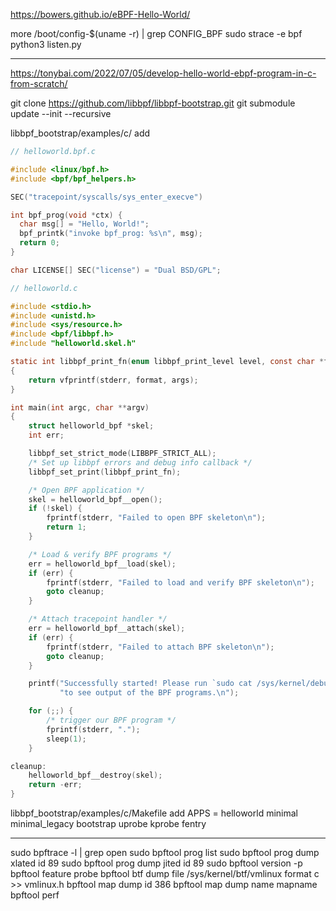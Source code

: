
https://bowers.github.io/eBPF-Hello-World/

more /boot/config-$(uname -r) | grep CONFIG_BPF
sudo strace -e bpf python3 listen.py

---

https://tonybai.com/2022/07/05/develop-hello-world-ebpf-program-in-c-from-scratch/

git clone https://github.com/libbpf/libbpf-bootstrap.git
git submodule update --init --recursive

libbpf_bootstrap/examples/c/ add

```c
// helloworld.bpf.c 

#include <linux/bpf.h>
#include <bpf/bpf_helpers.h>

SEC("tracepoint/syscalls/sys_enter_execve")

int bpf_prog(void *ctx) {
  char msg[] = "Hello, World!";
  bpf_printk("invoke bpf_prog: %s\n", msg);
  return 0;
}

char LICENSE[] SEC("license") = "Dual BSD/GPL";

// helloworld.c

#include <stdio.h>
#include <unistd.h>
#include <sys/resource.h>
#include <bpf/libbpf.h>
#include "helloworld.skel.h"

static int libbpf_print_fn(enum libbpf_print_level level, const char *format, va_list args)
{
    return vfprintf(stderr, format, args);
}

int main(int argc, char **argv)
{
    struct helloworld_bpf *skel;
    int err;

    libbpf_set_strict_mode(LIBBPF_STRICT_ALL);
    /* Set up libbpf errors and debug info callback */
    libbpf_set_print(libbpf_print_fn);

    /* Open BPF application */
    skel = helloworld_bpf__open();
    if (!skel) {
        fprintf(stderr, "Failed to open BPF skeleton\n");
        return 1;
    }   

    /* Load & verify BPF programs */
    err = helloworld_bpf__load(skel);
    if (err) {
        fprintf(stderr, "Failed to load and verify BPF skeleton\n");
        goto cleanup;
    }

    /* Attach tracepoint handler */
    err = helloworld_bpf__attach(skel);
    if (err) {
        fprintf(stderr, "Failed to attach BPF skeleton\n");
        goto cleanup;
    }

    printf("Successfully started! Please run `sudo cat /sys/kernel/debug/tracing/trace_pipe` "
           "to see output of the BPF programs.\n");

    for (;;) {
        /* trigger our BPF program */
        fprintf(stderr, ".");
        sleep(1);
    }

cleanup:
    helloworld_bpf__destroy(skel);
    return -err;
}
```

libbpf_bootstrap/examples/c/Makefile add
APPS = helloworld minimal minimal_legacy bootstrap uprobe kprobe fentry

---

sudo bpftrace -l | grep open
sudo bpftool prog list
sudo bpftool prog dump xlated id 89
sudo bpftool prog dump jited id 89
sudo bpftool version -p
bpftool feature probe
bpftool btf dump file /sys/kernel/btf/vmlinux format c >> vmlinux.h
bpftool map dump id 386
bpftool map dump name mapname
bpftool perf
